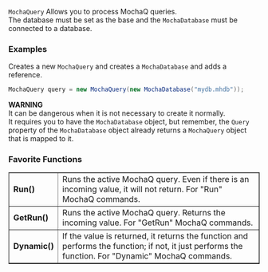 ``MochaQuery`` Allows you to process MochaQ queries.<br>
The database must be set as the base and the ``MochaDatabase`` must be connected to a database.

### Examples
Creates a new ``MochaQuery`` and creates a ``MochaDatabase`` and adds a reference.
```C#
MochaQuery query = new MochaQuery(new MochaDatabase("mydb.mhdb"));
```

<strong>WARNING</strong><br>
It can be dangerous when it is not necessary to create it normally.<br>
It requires you to have the ``MochaDatabase`` object, but remember, the ``Query`` property of the ``MochaDatabase`` object already returns a ``MochaQuery`` object that is mapped to it.

### Favorite Functions
<table border="1">
    <tr>
        <td><strong>Run()</strong></td>
        <td width="100%">Runs the active MochaQ query. Even if there is an incoming value, it will not return. For "Run" MochaQ commands.</td>
    </tr>
    <tr>
        <td><strong>GetRun()</strong></td>
        <td width="100%">Runs the active MochaQ query. Returns the incoming value. For "GetRun" MochaQ commands.</td>
    </tr>
    <tr>
        <td><strong>Dynamic()</strong></td>
        <td width="100%">If the value is returned, it returns the function and performs the function; if not, it just performs the function. For "Dynamic" MochaQ commands.</td>
    </tr>
</table>

